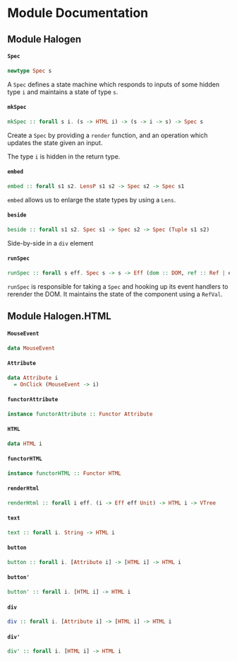 # Module Documentation

## Module Halogen

#### `Spec`

``` purescript
newtype Spec s
```

A `Spec` defines a state machine which responds to inputs of some hidden type `i` and maintains a
state of type `s`.

#### `mkSpec`

``` purescript
mkSpec :: forall s i. (s -> HTML i) -> (s -> i -> s) -> Spec s
```

Create a `Spec` by providing a `render` function, and an operation
which updates the state given an input.

The type `i` is hidden in the return type.

#### `embed`

``` purescript
embed :: forall s1 s2. LensP s1 s2 -> Spec s2 -> Spec s1
```

`embed` allows us to enlarge the state types by using a `Lens`.

#### `beside`

``` purescript
beside :: forall s1 s2. Spec s1 -> Spec s2 -> Spec (Tuple s1 s2)
```

Side-by-side in a `div` element

#### `runSpec`

``` purescript
runSpec :: forall s eff. Spec s -> s -> Eff (dom :: DOM, ref :: Ref | eff) Node
```

`runSpec` is responsible for taking a `Spec` and hooking up its event
handlers to rerender the DOM. It maintains the state of the component
using a `RefVal`.


## Module Halogen.HTML

#### `MouseEvent`

``` purescript
data MouseEvent
```


#### `Attribute`

``` purescript
data Attribute i
  = OnClick (MouseEvent -> i)
```

#### `functorAttribute`

``` purescript
instance functorAttribute :: Functor Attribute
```


#### `HTML`

``` purescript
data HTML i
```


#### `functorHTML`

``` purescript
instance functorHTML :: Functor HTML
```


#### `renderHtml`

``` purescript
renderHtml :: forall i eff. (i -> Eff eff Unit) -> HTML i -> VTree
```


#### `text`

``` purescript
text :: forall i. String -> HTML i
```


#### `button`

``` purescript
button :: forall i. [Attribute i] -> [HTML i] -> HTML i
```

#### `button'`

``` purescript
button' :: forall i. [HTML i] -> HTML i
```


#### `div`

``` purescript
div :: forall i. [Attribute i] -> [HTML i] -> HTML i
```


#### `div'`

``` purescript
div' :: forall i. [HTML i] -> HTML i
```




